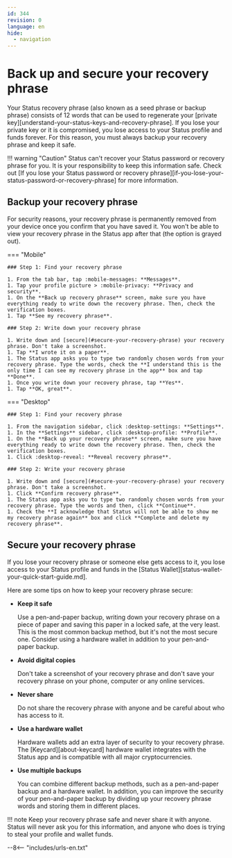 ```yaml
---
id: 344
revision: 0
language: en
hide:
  - navigation
---
```


# Back up and secure your recovery phrase

Your Status recovery phrase (also known as a seed phrase or backup phrase) consists of 12 words that can be used to regenerate your [private key][understand-your-status-keys-and-recovery-phrase]. If you lose your private key or it is compromised, you lose access to your Status profile and funds forever. For this reason, you must always backup your recovery phrase and keep it safe.

!!! warning "Caution"
    Status can't recover your Status password or recovery phrase for you. It is your responsibility to keep this information safe. Check out [If you lose your Status password or recovery phrase][if-you-lose-your-status-password-or-recovery-phrase] for more information.

## Backup your recovery phrase

For security reasons, your recovery phrase is permanently removed from your device once you confirm that you have saved it. You won't be able to view your recovery phrase in the Status app after that (the option is grayed out).

=== "Mobile"

    ### Step 1: Find your recovery phrase

    1. From the tab bar, tap :mobile-messages: **Messages**.
    1. Tap your profile picture > :mobile-privacy: **Privacy and security**.
    1. On the **Back up recovery phrase** screen, make sure you have everything ready to write down the recovery phrase. Then, check the verification boxes.
    1. Tap **See my recovery phrase**.
  
    ### Step 2: Write down your recovery phrase

    1. Write down and [secure](#secure-your-recovery-phrase) your recovery phrase. Don't take a screenshot.
    1. Tap **I wrote it on a paper**.
    1. The Status app asks you to type two randomly chosen words from your recovery phrase. Type the words, check the **I understand this is the only time I can see my recovery phrase in the app** box and tap **Done**.
    1. Once you write down your recovery phrase, tap **Yes**.
    1. Tap **OK, great**.

=== "Desktop"

    ### Step 1: Find your recovery phrase

    1. From the navigation sidebar, click :desktop-settings: **Settings**.
    1. In the **Settings** sidebar, click :desktop-profile: **Profile**.
    1. On the **Back up your recovery phrase** screen, make sure you have everything ready to write down the recovery phrase. Then, check the verification boxes.
    1. Click :desktop-reveal: **Reveal recovery phrase**.
    
    ### Step 2: Write your recovery phrase

    1. Write down and [secure](#secure-your-recovery-phrase) your recovery phrase. Don't take a screenshot.
    1. Click **Confirm recovery phrase**.
    1. The Status app asks you to type two randomly chosen words from your recovery phrase. Type the words and then, click **Continue**.
    1. Check the **I acknowledge that Status will not be able to show me my recovery phrase again** box and click **Complete and delete my recovery phrase**.

## Secure your recovery phrase

If you lose your recovery phrase or someone else gets access to it, you lose access to your Status profile and funds in the [Status Wallet][status-wallet-your-quick-start-guide.md].

Here are some tips on how to keep your recovery phrase secure:

- **Keep it safe**

    Use a pen-and-paper backup, writing down your recovery phrase on a piece of paper and saving this paper in a locked safe, at the very least. This is the most common backup method, but it's not the most secure one. Consider using a hardware wallet in addition to your pen-and-paper backup.

- **Avoid digital copies**

    Don't take a screenshot of your recovery phrase and don't save your recovery phrase on your phone, computer or any online services.

- **Never share**

    Do not share the recovery phrase with anyone and be careful about who has access to it.

- **Use a hardware wallet**

    Hardware wallets add an extra layer of security to your recovery phrase. The [Keycard][about-keycard] hardware wallet integrates with the Status app and is compatible with all major cryptocurrencies.

- **Use multiple backups**

    You can combine different backup methods, such as a pen-and-paper backup and a hardware wallet. In addition, you can improve the security of your pen-and-paper backup by dividing up your recovery phrase words and storing them in different places.

!!! note
    Keep your recovery phrase safe and never share it with anyone. Status will never ask you for this information, and anyone who does is trying to steal your profile and wallet funds.

--8<-- "includes/urls-en.txt"
